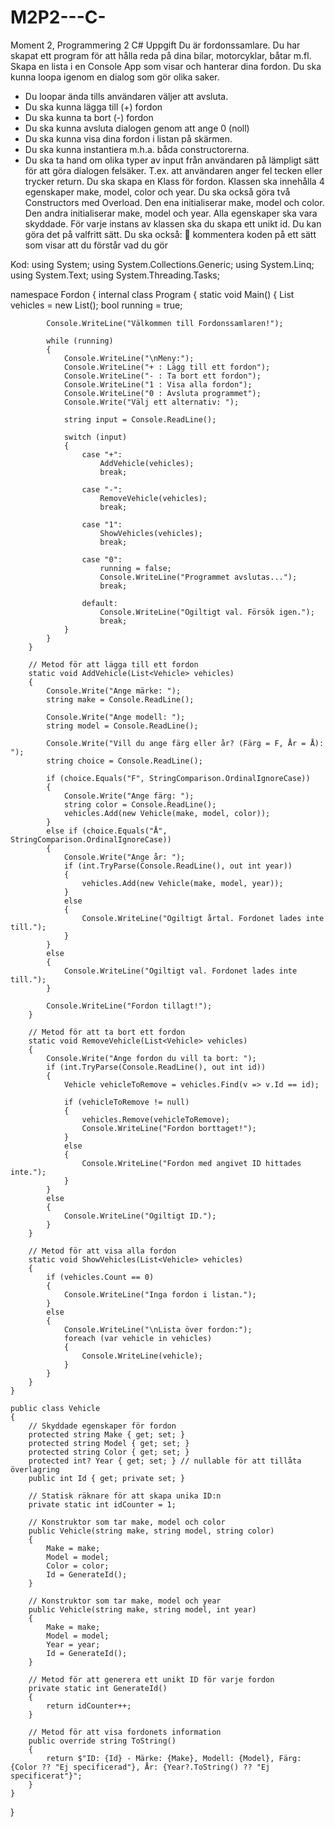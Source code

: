 # M2P2---C-
Moment 2, Programmering 2 C#
Uppgift
Du är fordonssamlare. Du har skapat ett program för att hålla reda på dina bilar, motorcyklar, båtar
m.fl. Skapa en lista i en Console App som visar och hanterar dina fordon. Du ska kunna loopa igenom
en dialog som gör olika saker.
- Du loopar ända tills användaren väljer att avsluta.
- Du ska kunna lägga till (+) fordon
- Du ska kunna ta bort (-) fordon
- Du ska kunna avsluta dialogen genom att ange 0 (noll)
- Du ska kunna visa dina fordon i listan på skärmen.
- Du ska kunna instantiera m.h.a. båda constructorerna.
- Du ska ta hand om olika typer av input från användaren på lämpligt sätt för att göra dialogen
felsäker. T.ex. att användaren anger fel tecken eller trycker return.
Du ska skapa en Klass för fordon. Klassen ska innehålla 4 egenskaper make, model, color och year. Du
ska också göra två Constructors med Overload. Den ena initialiserar make, model och color. Den
andra initialiserar make, model och year. Alla egenskaper ska vara skyddade.
För varje instans av klassen ska du skapa ett unikt id. Du kan göra det på valfritt sätt.
Du ska också:
 kommentera koden på ett sätt som visar att du förstår vad du gör


Kod:
using System;
using System.Collections.Generic;
using System.Linq;
using System.Text;
using System.Threading.Tasks;

namespace Fordon
{
    internal class Program
    {
        static void Main()
        {
            List<Vehicle> vehicles = new List<Vehicle>();
            bool running = true;

            Console.WriteLine("Välkommen till Fordonssamlaren!");

            while (running)
            {
                Console.WriteLine("\nMeny:");
                Console.WriteLine("+ : Lägg till ett fordon");
                Console.WriteLine("- : Ta bort ett fordon");
                Console.WriteLine("1 : Visa alla fordon");
                Console.WriteLine("0 : Avsluta programmet");
                Console.Write("Välj ett alternativ: ");

                string input = Console.ReadLine();

                switch (input)
                {
                    case "+":
                        AddVehicle(vehicles);
                        break;

                    case "-":
                        RemoveVehicle(vehicles);
                        break;

                    case "1":
                        ShowVehicles(vehicles);
                        break;

                    case "0":
                        running = false;
                        Console.WriteLine("Programmet avslutas...");
                        break;

                    default:
                        Console.WriteLine("Ogiltigt val. Försök igen.");
                        break;
                }
            }
        }

        // Metod för att lägga till ett fordon
        static void AddVehicle(List<Vehicle> vehicles)
        {
            Console.Write("Ange märke: ");
            string make = Console.ReadLine();

            Console.Write("Ange modell: ");
            string model = Console.ReadLine();

            Console.Write("Vill du ange färg eller år? (Färg = F, År = Å): ");
            string choice = Console.ReadLine();

            if (choice.Equals("F", StringComparison.OrdinalIgnoreCase))
            {
                Console.Write("Ange färg: ");
                string color = Console.ReadLine();
                vehicles.Add(new Vehicle(make, model, color));
            }
            else if (choice.Equals("Å", StringComparison.OrdinalIgnoreCase))
            {
                Console.Write("Ange år: ");
                if (int.TryParse(Console.ReadLine(), out int year))
                {
                    vehicles.Add(new Vehicle(make, model, year));
                }
                else
                {
                    Console.WriteLine("Ogiltigt årtal. Fordonet lades inte till.");
                }
            }
            else
            {
                Console.WriteLine("Ogiltigt val. Fordonet lades inte till.");
            }

            Console.WriteLine("Fordon tillagt!");
        }

        // Metod för att ta bort ett fordon
        static void RemoveVehicle(List<Vehicle> vehicles)
        {
            Console.Write("Ange fordon du vill ta bort: ");
            if (int.TryParse(Console.ReadLine(), out int id))
            {
                Vehicle vehicleToRemove = vehicles.Find(v => v.Id == id);

                if (vehicleToRemove != null)
                {
                    vehicles.Remove(vehicleToRemove);
                    Console.WriteLine("Fordon borttaget!");
                }
                else
                {
                    Console.WriteLine("Fordon med angivet ID hittades inte.");
                }
            }
            else
            {
                Console.WriteLine("Ogiltigt ID.");
            }
        }

        // Metod för att visa alla fordon
        static void ShowVehicles(List<Vehicle> vehicles)
        {
            if (vehicles.Count == 0)
            {
                Console.WriteLine("Inga fordon i listan.");
            }
            else
            {
                Console.WriteLine("\nLista över fordon:");
                foreach (var vehicle in vehicles)
                {
                    Console.WriteLine(vehicle);
                }
            }
        }
    }

    public class Vehicle
    {
        // Skyddade egenskaper för fordon
        protected string Make { get; set; }
        protected string Model { get; set; }
        protected string Color { get; set; }
        protected int? Year { get; set; } // nullable för att tillåta överlagring
        public int Id { get; private set; }

        // Statisk räknare för att skapa unika ID:n
        private static int idCounter = 1;

        // Konstruktor som tar make, model och color
        public Vehicle(string make, string model, string color)
        {
            Make = make;
            Model = model;
            Color = color;
            Id = GenerateId();
        }

        // Konstruktor som tar make, model och year
        public Vehicle(string make, string model, int year)
        {
            Make = make;
            Model = model;
            Year = year;
            Id = GenerateId();
        }

        // Metod för att generera ett unikt ID för varje fordon
        private static int GenerateId()
        {
            return idCounter++;
        }

        // Metod för att visa fordonets information
        public override string ToString()
        {
            return $"ID: {Id} - Märke: {Make}, Modell: {Model}, Färg: {Color ?? "Ej specificerad"}, År: {Year?.ToString() ?? "Ej specificerat"}";
        }
    }
}

